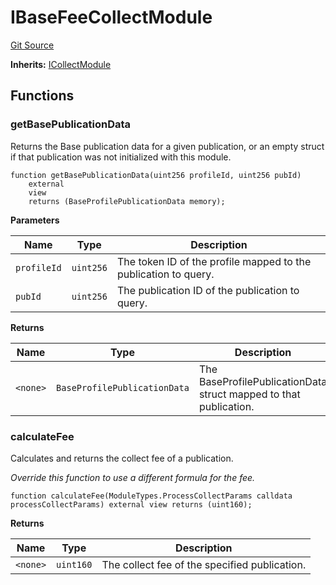 # IBaseFeeCollectModule
[Git Source](https://github.com/digiv3rse/core-contracts/blob/5454b58664fab805b6888a68ff40915d251f32f3/contracts/modules/interfaces/IBaseFeeCollectModule.sol)

**Inherits:**
[ICollectModule](/contracts/modules/interfaces/ICollectModule.sol/interface.ICollectModule.md)


## Functions
### getBasePublicationData

Returns the Base publication data for a given publication, or an empty struct if that publication was not
initialized with this module.


```solidity
function getBasePublicationData(uint256 profileId, uint256 pubId)
    external
    view
    returns (BaseProfilePublicationData memory);
```
**Parameters**

|Name|Type|Description|
|----|----|-----------|
|`profileId`|`uint256`|The token ID of the profile mapped to the publication to query.|
|`pubId`|`uint256`|The publication ID of the publication to query.|

**Returns**

|Name|Type|Description|
|----|----|-----------|
|`<none>`|`BaseProfilePublicationData`|The BaseProfilePublicationData struct mapped to that publication.|


### calculateFee

Calculates and returns the collect fee of a publication.

*Override this function to use a different formula for the fee.*


```solidity
function calculateFee(ModuleTypes.ProcessCollectParams calldata processCollectParams) external view returns (uint160);
```
**Returns**

|Name|Type|Description|
|----|----|-----------|
|`<none>`|`uint160`|The collect fee of the specified publication.|


